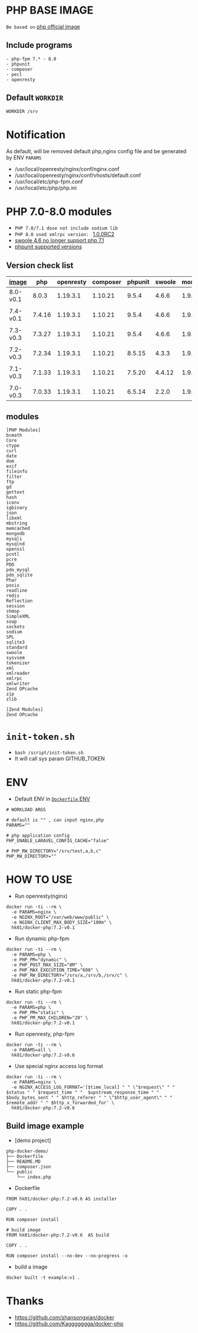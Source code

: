 # PHP BASE IMAGE

`Be based on` [php official image](https://hub.docker.com/_/php)

## Include programs

```
- php-fpm 7.* - 8.0
- phpunit
- composer
- pecl
- openresty
```

## Default `WORKDIR`

```
WORKDIR /srv
```

# Notification

As default, will be removed default php,nginx config file and be generated by ENV `PARAMS`
- /usr/local/openresty/nginx/conf/nginx.conf
- /usr/local/openresty/nginx/conf/vhosts/default.conf
- /usr/local/etc/php-fpm.conf
- /usr/local/etc/php/php.ini


# PHP 7.0-8.0 modules

* `PHP 7.0/7.1 dose not include sodium lib`
* `PHP 8.0 used xmlrpc version: ` [1.0.0RC2](https://pecl.php.net/package/xmlrpc)
* [swoole 4.6 no longer support php 7.1](https://pecl.php.net/package-changelog.php?package=swoole)
* [phpunit supported versions](https://phpunit.de/supported-versions.html)

## Version check list
|[image](https://hub.docker.com/r/hk01/docker-php)|php|openresty|composer|phpunit|swoole|mongodb|mysql|redis|
|-|-|-|-|-|-|-|-|-|
|8.0-v0.1|8.0.3|1.19.3.1|1.10.21|9.5.4|4.6.6|1.9.1|8.0.3|5.3.4|
||
|7.4-v0.1|7.4.16|1.19.3.1|1.10.21|9.5.4|4.6.6|1.9.1|7.4.16|5.3.4|
||
|7.3-v0.3|7.3.27|1.19.3.1|1.10.21|9.5.4|4.6.6|1.9.1|5.0.12-dev|5.3.4|
||
|7.2-v0.3|7.2.34|1.19.3.1|1.10.21|8.5.15|4.3.3|1.9.1|5.0.12-dev|5.3.4|
||
|7.1-v0.3|7.1.33|1.19.3.1|1.10.21|7.5.20|4.4.12|1.9.1|5.0.12-dev|5.3.4|
||
|7.0-v0.3|7.0.33|1.19.3.1|1.10.21|6.5.14|2.2.0|1.9.1|5.0.12-dev|5.3.4|

## modules
```
[PHP Modules]
bcmath
Core
ctype
curl
date
dom
exif
fileinfo
filter
ftp
gd
gettext
hash
iconv
igbinary
json
libxml
mbstring
memcached
mongodb
mysqli
mysqlnd
openssl
pcntl
pcre
PDO
pdo_mysql
pdo_sqlite
Phar
posix
readline
redis
Reflection
session
shmop
SimpleXML
soap
sockets
sodium
SPL
sqlite3
standard
swoole
sysvsem
tokenizer
xml
xmlreader
xmlrpc
xmlwriter
Zend OPcache
zip
zlib

[Zend Modules]
Zend OPcache
```

# `init-token.sh`
* `bash /script/init-token.sh`
* It will call sys param GITHUB_TOKEN

# ENV
* Default ENV in [`Dockerfile` ENV](./Dockerfile)
``` shell
# WORKLOAD ARGS

# default is "" , can input nginx,php
PARAMS=""

# php application config
PHP_ENABLE_LARAVEL_CONFIG_CACHE="false"

# PHP_RW_DIRECTORY="/srv/test,a,b,c"
PHP_RW_DIRECTORY=""
```

# HOW TO USE
* Run openresty(nginx)

``` shell
docker run -ti --rm \
  -e PARAMS=nginx \
  -e NGINX_ROOT="/var/web/www/public" \
  -e NGINX_CLIENT_MAX_BODY_SIZE="100m" \
  hk01/docker-php:7.2-v0.1
```

* Run dynamic php-fpm

``` shell
docker run -ti --rm \
  -e PARAMS=php \
  -e PHP_PM="dynamic" \
  -e PHP_POST_MAX_SIZE="8M" \
  -e PHP_MAX_EXECUTION_TIME="600" \
  -e PHP_RW_DIRECTORY="/srv/a,/srv/b,/srv/c" \
  hk01/docker-php:7.2-v0.1
```

* Run static php-fpm

``` shell
docker run -ti --rm \
  -e PARAMS=php \
  -e PHP_PM="static" \
  -e PHP_PM_MAX_CHILDREN="20" \
  hk01/docker-php:7.2-v0.1
```

* Run openresty, php-fpm

``` shell
docker run -ti --rm \
  -e PARAMS=all \
  hk01/docker-php:7.2-v0.6
```

* Use special nginx access log format
``` shell
docker run -ti --rm \
  -e PARAMS=nginx \
  -e NGINX_ACCESS_LOG_FORMAT='[$time_local] " " \"$request\" " "  $status " " $request_time " "  $upstream_response_time " " $body_bytes_sent " " $http_referer " " \"$http_user_agent\" " " $remote_addr " " $http_x_forwarded_for' \
  hk01/docker-php:7.2-v0.6
```

## Build image example 

* [demo project]

```
php-docker-demo/
├── Dockerfile
├── README.MD
├── composer.json
└── public
    └── index.php
```

* Dockerfile 

```
FROM hk01/docker-php:7.2-v0.6 AS installer

COPY . .

RUN composer install

# build image
FROM hk01/docker-php:7.2-v0.6  AS build

COPY . .

RUN composer install --no-dev --no-progress -o
```

* build a image

```shell
docker built -t example:v1 .
```

# 
# Thanks
- <https://github.com/shansongxian/docker>
- <https://github.com/Kaggggggga/docker-php>
